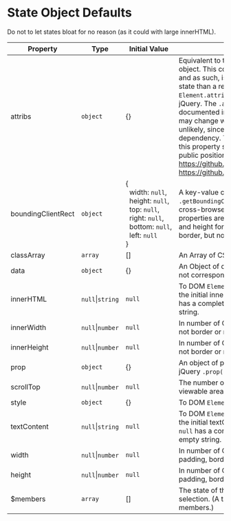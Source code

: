 # State Object Defaults
Do not to let states bloat for no reason (as it could with large innerHTML).

| Property | Type | Initial Value | Description |
| --- | --- | --- | --- |
| attribs | `object` | {} | Equivalent to the `.attribs` property of a Cheerio object. This consists of simple key-value pairs, and as such, is preferable to use for storing state than a replica of the much more complex `Element.attributes` collection, as utilized by jQuery. The `.attribs` property is not documented in the Cheerio documentation, and may change without notice. However, this is unlikely, since it is derived from its htmlparser2 dependency. The htmlparser2 package has had this property since its initial release and its public position is that this won't change. https://github.com/fb55/htmlparser2/issues/35 https://github.com/cheeriojs/cheerio/issues/547 |
| boundingClientRect | `object` | {<br>&nbsp;&nbsp;width:&nbsp;`null`,<br>&nbsp;&nbsp;height:&nbsp;`null`,<br>&nbsp;&nbsp;top:&nbsp;`null`,<br>&nbsp;&nbsp;right:&nbsp;`null`,<br>&nbsp;&nbsp;bottom:&nbsp;`null`,<br>&nbsp;&nbsp;left:&nbsp;`null`<br>} | A key-value copy of the object returned by `.getBoundingClientRect()` (minus `.x` and `.y` for cross-browser compatibility). This object's properties are all of type `null` or `number`. Width and height for this object include padding and border, but not margin. |
| classArray | `array` | [] | An Array of CSS classes. |
| data | `object` | {} | An Object of data stored on the organism. Does not correspond to HTML data attributes. |
| innerHTML | `null`\|`string` | `null` | To DOM `Element.innerHTML` spec. `null` means the initial innerHTML state wasn't modified. `null` has a completely different meaning than empty string. |
| innerWidth | `null`\|`number` | `null` | In number of CSS pixels. Includes padding, but not border or margin. |
| innerHeight | `null`\|`number` | `null` | In number of CSS pixels. Includes padding, but not border or margin. |
| prop | `object` | {} | An object of properties set by the Cheerio or jQuery `.prop()` method. |
| scrollTop | `null`\|`number` | `null` | The number of CSS pixels scrolled above the viewable area. |
| style | `object` | {} | To DOM `Element.style` spec. |
| textContent | `null`\|`string` | `null` | To DOM `Element.textContent` spec. `null` means the initial textContent state wasn't modified. `null` has a completely different meaning than empty string. |
| width | `null`\|`number` | `null` | In number of CSS pixels. Does not include padding, border, or margin. |
| height | `null`\|`number` | `null` | In number of CSS pixels. Does not include padding, border, or margin. |
| $members | `array` | [] | The state of the members belonging to the selection. (A tag or class can select multiple members.) |
